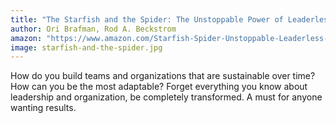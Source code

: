 ```yaml
---
title: "The Starfish and the Spider: The Unstoppable Power of Leaderless Organizations"
author: Ori Brafman, Rod A. Beckstrom
amazon: "https://www.amazon.com/Starfish-Spider-Unstoppable-Leaderless-Organizations/dp/1591841836/"
image: starfish-and-the-spider.jpg
---
```


How do you build teams and organizations that are sustainable over time? How can you be the most adaptable? Forget everything you know about leadership and organization, be completely transformed. A must for anyone wanting results.